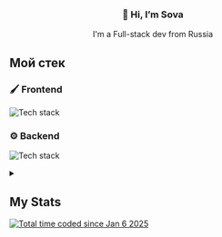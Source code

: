 <h3 align="center">👋 Hi, I’m Sova</h3>
<p align="center">I'm a Full-stack dev from Russia</p>


## Мой стек

### 🖌️ Frontend

![Tech stack](https://go-skill-icons.vercel.app/api/icons?i=typescript,html,css,react,nextjs,tailwind,threejs,reactquery,zustand)

### ⚙️ Backend

![Tech stack](https://go-skill-icons.vercel.app/api/icons?i=typescript,nodejs,bun,express,elysia,postgres,drizzle,docker,langchain)

<details>
    <summary><h2>My Stats</h2>
      <a href="https://wakatime.com/@33e4e384-73ff-4bb7-9fd9-97a689cda6a7"><img src="https://wakatime.com/badge/user/33e4e384-73ff-4bb7-9fd9-97a689cda6a7.svg" alt="Total time coded since Jan 6 2025" /></a>     
    </summary>
        <img src="https://github-readme-stats.vercel.app/api/top-langs/?username=ncesova&langs_count=8&layout=compact&hide_border=true&theme=transparent" />
        <img src="https://github-readme-stats.vercel.app/api/wakatime?username=ncesova&langs_count=8&layout=compact&hide_border=true&theme=transparent" />
</details>

<!--
**ncesova/ncesova** is a ✨ _special_ ✨ repository because its `README.md` (this file) appears on your GitHub profile.

Here are some ideas to get you started:

- 🔭 I’m currently working on ...
- 🌱 I’m currently learning ...
- 👯 I’m looking to collaborate on ...
- 🤔 I’m looking for help with ...
- 💬 Ask me about ...
- 📫 How to reach me: ...
- 😄 Pronouns: ...
- ⚡ Fun fact: ...
-->
